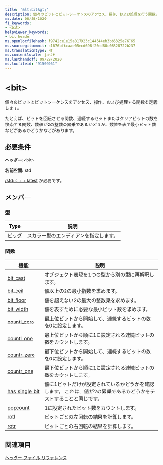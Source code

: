 ```yaml
---
title: '&lt;bit&gt;'
description: 個々のビットとビットシーケンスのアクセス、操作、および処理を行う関数。
ms.date: 08/28/2020
f1_keywords:
- <bit>
helpviewer_keywords:
- bit header
ms.openlocfilehash: f9742ce1e15a817923c144544eb3bb6325e76765
ms.sourcegitcommit: a1676bf6caae05ecd698f26ed80c08828722b237
ms.translationtype: MT
ms.contentlocale: ja-JP
ms.lasthandoff: 09/29/2020
ms.locfileid: "91509961"
---
```

# <a name="ltbitgt"></a>&lt;bit&gt;

個々のビットとビットシーケンスをアクセス、操作、および処理する関数を定義します。

たとえば、ビットを回転させる関数、連続するセットまたはクリアビットの数を検索する関数、数値が2の整数の累乗であるかどうか、数値を表す最小ビット数などがあるかどうかなどがあります。

## <a name="requirements"></a>必要条件

**ヘッダー:**\<bit>

**名前空間:** std

[/std: c + + latest](../build/reference/std-specify-language-standard-version.md) が必要です。

## <a name="members"></a>メンバー

### <a name="types"></a>型

| Type | 説明 |
|--------|----------|
| [ビッグ](bit-enum.md) | スカラー型のエンディアンを指定します。 |

### <a name="functions"></a>関数

| 機能 | 説明 |
|-----|-----|
|[bit_cast](bit-functions.md#bit_cast) | オブジェクト表現を1つの型から別の型に再解釈します。 |
|[bit_ceil](bit-functions.md#bit_ceil) | 値以上の2の最小指数を求めます。 |
|[bit_floor](bit-functions.md#bit_floor) | 値を超えない2の最大の整数乗を求めます。 |
|[bit_width](bit-functions.md#bit_width) | 値を表すために必要な最小ビット数を求めます。 |
|[countl_zero](bit-functions.md#countl_zero) | 最上位ビットから開始して、連続するビットの数を0に設定します。 |
|[countl_one](bit-functions.md#countl_one) | 最上位ビットから順に1に設定される連続ビットの数をカウントします。 |
|[countr_zero](bit-functions.md#countr_zero) | 最下位ビットから開始して、連続するビットの数を0に設定します。 |
|[countr_one](bit-functions.md#countl_one) | 最下位ビットから順に1に設定される連続ビットの数をカウントします。 |
|[has_single_bit](bit-functions.md#has_single_bit) | 値に1ビットだけが設定されているかどうかを確認します。 これは、値が2の累乗であるかどうかをテストすることと同じです。 |
|[popcount](bit-functions.md#popcount) | 1に設定されたビット数をカウントします。 |
|[rotl](bit-functions.md#rotl) | ビットごとの左回転の結果を計算します。 |
|[rotr](bit-functions.md#rotr) | ビットごとの右回転の結果を計算します。 |

## <a name="see-also"></a>関連項目

[ヘッダー ファイル リファレンス](cpp-standard-library-header-files.md)
